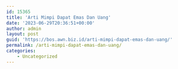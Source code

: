 ```yaml
---
id: 15365
title: 'Arti Mimpi Dapat Emas Dan Uang'
date: '2023-06-29T20:36:51+00:00'
author: admin
layout: post
guid: 'https://bos.awn.biz.id/arti-mimpi-dapat-emas-dan-uang/'
permalink: /arti-mimpi-dapat-emas-dan-uang/
categories:
    - Uncategorized
---
```


